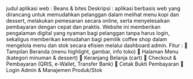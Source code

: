 judul aplikasi web : Beans & bites
Deskripsi          : aplikasi berbasis web yang dirancang untuk memudahkan pelanggan dalam melihat menu kopi dan dessert, melakukan pemesanan secara online, serta menyelesaikan pembayaran dengan cepat dan praktis. Website ini memberikan pengalaman digital yang nyaman bagi pelanggan tanpa harus login, sekaligus memberikan kemudahan bagi pemilik coffee shop dalam mengelola menu dan stok secara efisien melalui dashboard admin.
Fitur              : 
🔸 Tampilan Beranda (menu highlight, gambar, info toko)
🔸 Halaman Menu (kategori minuman & dessert)
🔸 Keranjang Belanja (cart)
🔸 Checkout & Pembayaran (QRIS, e-Wallet, Transfer Bank)
🔸 Cetak Bukti Pembayaran
🔸 Login Admin & Manajemen Produk/Stok
